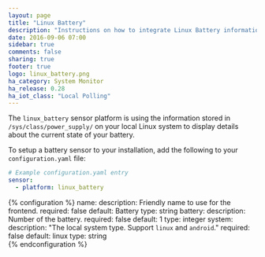 ```yaml
---
layout: page
title: "Linux Battery"
description: "Instructions on how to integrate Linux Battery information into Home Assistant."
date: 2016-09-06 07:00
sidebar: true
comments: false
sharing: true
footer: true
logo: linux_battery.png
ha_category: System Monitor
ha_release: 0.28
ha_iot_class: "Local Polling"
---
```


The `linux_battery` sensor platform is using the information stored in `/sys/class/power_supply/` on your local Linux system to display details about the current state of your battery.

To setup a battery sensor to your installation, add the following to your `configuration.yaml` file:

```yaml
# Example configuration.yaml entry
sensor:
  - platform: linux_battery
```

{% configuration %}
name:
  description: Friendly name to use for the frontend.
  required: false
  default: Battery
  type: string
battery:
  description: Number of the battery.
  required: false
  default: 1
  type: integer
system:
  description: "The local system type. Support `linux` and `android`."
  required: false
  default: linux
  type: string  
{% endconfiguration %}
